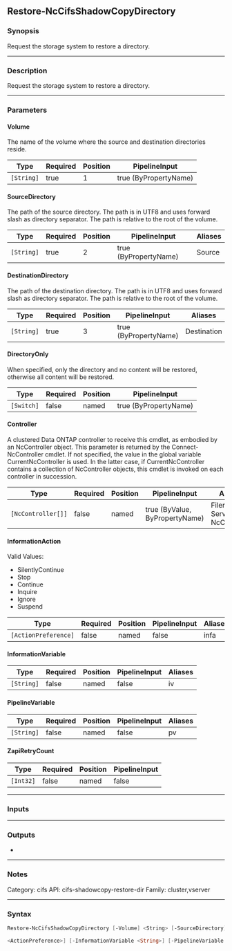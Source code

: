 Restore-NcCifsShadowCopyDirectory
---------------------------------

### Synopsis
Request the storage system to restore a directory.

---

### Description

Request the storage system to restore a directory.

---

### Parameters
#### **Volume**
The name of the volume where the source and destination directories reside.

|Type      |Required|Position|PipelineInput        |
|----------|--------|--------|---------------------|
|`[String]`|true    |1       |true (ByPropertyName)|

#### **SourceDirectory**
The path of the source directory. The path is in UTF8 and uses forward slash as directory separator. The path is relative to the root of the volume.

|Type      |Required|Position|PipelineInput        |Aliases|
|----------|--------|--------|---------------------|-------|
|`[String]`|true    |2       |true (ByPropertyName)|Source |

#### **DestinationDirectory**
The path of the destination directory. The path is in UTF8 and uses forward slash as directory separator. The path is relative to the root of the volume.

|Type      |Required|Position|PipelineInput        |Aliases    |
|----------|--------|--------|---------------------|-----------|
|`[String]`|true    |3       |true (ByPropertyName)|Destination|

#### **DirectoryOnly**
When specified, only the directory and no content will be restored, otherwise all content will be restored.

|Type      |Required|Position|PipelineInput        |
|----------|--------|--------|---------------------|
|`[Switch]`|false   |named   |true (ByPropertyName)|

#### **Controller**
A clustered Data ONTAP controller to receive this cmdlet, as embodied by an NcController object.  This parameter is returned by the Connect-NcController cmdlet.  If not specified, the value in the global variable CurrentNcController is used.  In the latter case, if CurrentNcController contains a collection of NcController objects, this cmdlet is invoked on each controller in succession.

|Type              |Required|Position|PipelineInput                 |Aliases                          |
|------------------|--------|--------|------------------------------|---------------------------------|
|`[NcController[]]`|false   |named   |true (ByValue, ByPropertyName)|Filer<br/>Server<br/>NcController|

#### **InformationAction**

Valid Values:

* SilentlyContinue
* Stop
* Continue
* Inquire
* Ignore
* Suspend

|Type                |Required|Position|PipelineInput|Aliases|
|--------------------|--------|--------|-------------|-------|
|`[ActionPreference]`|false   |named   |false        |infa   |

#### **InformationVariable**

|Type      |Required|Position|PipelineInput|Aliases|
|----------|--------|--------|-------------|-------|
|`[String]`|false   |named   |false        |iv     |

#### **PipelineVariable**

|Type      |Required|Position|PipelineInput|Aliases|
|----------|--------|--------|-------------|-------|
|`[String]`|false   |named   |false        |pv     |

#### **ZapiRetryCount**

|Type     |Required|Position|PipelineInput|
|---------|--------|--------|-------------|
|`[Int32]`|false   |named   |false        |

---

### Inputs

---

### Outputs
* 

---

### Notes
Category: cifs
API: cifs-shadowcopy-restore-dir
Family: cluster,vserver

---

### Syntax
```PowerShell
Restore-NcCifsShadowCopyDirectory [-Volume] <String> [-SourceDirectory] <String> [-DestinationDirectory] <String> [-DirectoryOnly] [-Controller <NcController[]>] [-InformationAction 
```
```PowerShell
<ActionPreference>] [-InformationVariable <String>] [-PipelineVariable <String>] [-ZapiRetryCount <Int32>] [<CommonParameters>]
```
